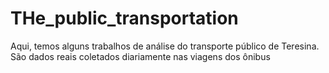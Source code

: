 # THe_public_transportation

Aqui, temos alguns trabalhos de análise do transporte público de Teresina. São dados reais coletados diariamente nas viagens dos ônibus
